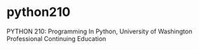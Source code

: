 # python210
PYTHON 210: Programming In Python, University of Washington Professional Continuing Education
